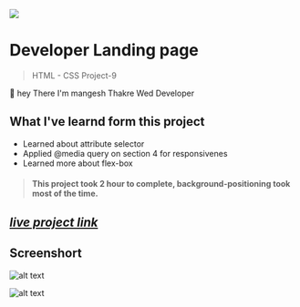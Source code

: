 ![](https://img.shields.io/badge/Live%20Project%209-Developer%20Landing%20Page-brightgreen)

# Developer Landing page
> HTML - CSS Project-9

🙌 hey There I'm mangesh Thakre Wed Developer 
##  What I've learnd form this project 
 
 - Learned about attribute selector 
 - Applied @media query on section 4 for responsivenes
 - Learned more about flex-box  

> #### This project took 2 hour to complete, background-positioning took most of the time.  

 ##  _[live project link](https://github.com/MangeshThakre/HTML-CSS-Project-8/blob/master/project-9.png "HTML-CSS_Project-9" )_

## Screenshort
![alt text](https://github.com/MangeshThakre/HTML-CSS-Project-8/blob/master/porject-8.png)


![alt text](https://github.com/MangeshThakre/HTML-CSS-Project-9/blob/master/porject-9.gif)